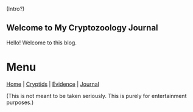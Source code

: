 (Intro?)

## Welcome to My Cryptozoology Journal

Hello! Welcome to this blog.

# Menu
[Home](index.md) | [Cryptids](cryptids.md) | [Evidence](evidence.md) | [Journal](journal.md)

(This is not meant to be taken seriously. This is purely for entertainment purposes.)


